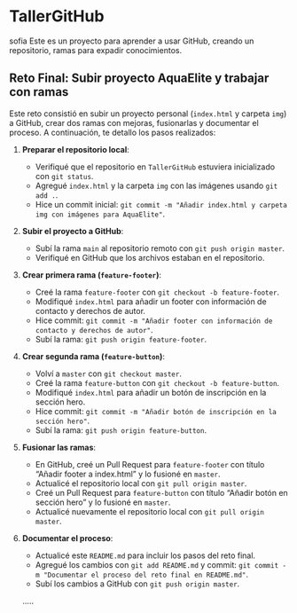 # TallerGitHub
sofia 
Este es un proyecto para aprender a usar GitHub, creando un repositorio, ramas para expadir conocimientos.

## Reto Final: Subir proyecto AquaElite y trabajar con ramas

Este reto consistió en subir un proyecto personal (`index.html` y carpeta `img`) a GitHub, crear dos ramas con mejoras, fusionarlas y documentar el proceso. A continuación, te detallo los pasos realizados:

1. **Preparar el repositorio local**:
   - Verifiqué que el repositorio en `TallerGitHub` estuviera inicializado con `git status`.
   - Agregué `index.html` y la carpeta `img` con las imágenes usando `git add .`.
   - Hice un commit inicial: `git commit -m "Añadir index.html y carpeta img con imágenes para AquaElite"`.

2. **Subir el proyecto a GitHub**:
   - Subí la rama `main` al repositorio remoto con `git push origin master`.
   - Verifiqué en GitHub que los archivos estaban en el repositorio.

3. **Crear primera rama (`feature-footer`)**:
   - Creé la rama `feature-footer` con `git checkout -b feature-footer`.
   - Modifiqué `index.html` para añadir un footer con información de contacto y derechos de autor.
   - Hice commit: `git commit -m "Añadir footer con información de contacto y derechos de autor"`.
   - Subí la rama: `git push origin feature-footer`.

4. **Crear segunda rama (`feature-button`)**:
   - Volví a `master` con `git checkout master`.
   - Creé la rama `feature-button` con `git checkout -b feature-button`.
   - Modifiqué `index.html` para añadir un botón de inscripción en la sección hero.
   - Hice commit: `git commit -m "Añadir botón de inscripción en la sección hero"`.
   - Subí la rama: `git push origin feature-button`.

5. **Fusionar las ramas**:
   - En GitHub, creé un Pull Request para `feature-footer` con título “Añadir footer a index.html” y lo fusioné en `master`.
   - Actualicé el repositorio local con `git pull origin master`.
   - Creé un Pull Request para `feature-button` con título “Añadir botón en sección hero” y lo fusioné en `master`.
   - Actualicé nuevamente el repositorio local con `git pull origin master`.

6. **Documentar el proceso**:
   - Actualicé este `README.md` para incluir los pasos del reto final.
   - Agregué los cambios con `git add README.md` y commit: `git commit -m "Documentar el proceso del reto final en README.md"`.
   - Subí los cambios a GitHub con `git push origin master`.

   .....